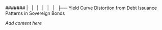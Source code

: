 ####### |   |   |   |   |   |   ├── Yield Curve Distortion from Debt Issuance Patterns in Sovereign Bonds

*Add content here*